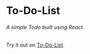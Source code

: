 # To-Do-List
###### A simple Todo built using React.
Try it out on [To-Do-List](https://d94xcz.csb.app/).
